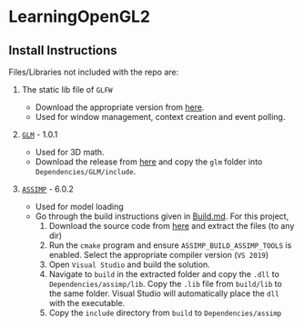 # LearningOpenGL2
## Install Instructions
Files/Libraries not included with the repo are:
1. The static lib file of `GLFW`
    - Download the appropriate version from [here](https://www.glfw.org/download.html).
    - Used for window management, context creation and event polling.

2. [`GLM`](https://github.com/g-truc/glm) - 1.0.1
	- Used for 3D math.
	- Download the release from [here](https://github.com/g-truc/glm/releases/tag/1.0.1) and copy the `glm` folder into `Dependencies/GLM/include`.

3. [`ASSIMP`](https://github.com/assimp/assimp/) - 6.0.2
	- Used for model loading
	- Go through the build instructions given in [Build.md](https://github.com/assimp/assimp/blob/master/Build.md). For this project,
		1. Download the source code from [here](https://github.com/assimp/assimp/releases/tag/v6.0.2) and extract the files (to any dir)
		2. Run the `cmake` program and ensure `ASSIMP_BUILD_ASSIMP_TOOLS` is enabled. Select the appropriate compiler version (`VS 2019`)
		3. Open `Visual Studio` and build the solution.
		4. Navigate to `build` in the extracted folder and copy the `.dll` to `Dependencies/assimp/lib`. Copy the `.lib` file from `build/lib` to the same folder. Visual Studio will automatically place the `dll` with the executable.
		5. Copy the `include` directory from `build` to `Dependencies/assimp`
